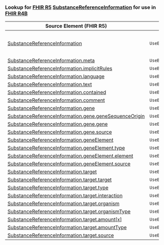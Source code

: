 ### Lookup for [FHIR R5](https://hl7.org/fhir/R5/) [SubstanceReferenceInformation](https://hl7.org/fhir/R5/SubstanceReferenceInformation.html) for use in [FHIR R4B](https://hl7.org/fhir/R4B/)

| Source Element (FHIR R5) | Usage | Target |
| -------------- | ----- | ------ |
| [SubstanceReferenceInformation](https://hl7.org/fhir/R5/SubstanceReferenceInformation.html#resource) | `UseExtension` | [http://hl7.org/fhir/5.0/StructureDefinition/extension-SubstanceReferenceInformation](StructureDefinition-ext-R5-SubstanceReferenceInformation.html) |
| [SubstanceReferenceInformation.meta](https://hl7.org/fhir/R5/SubstanceReferenceInformation.html#resource) | `UseBasicElement` | [Basic.meta](https://hl7.org/fhir/R4B/Basic.html#resource) |
| [SubstanceReferenceInformation.implicitRules](https://hl7.org/fhir/R5/SubstanceReferenceInformation.html#resource) | `UseBasicElement` | [Basic.implicitRules](https://hl7.org/fhir/R4B/Basic.html#resource) |
| [SubstanceReferenceInformation.language](https://hl7.org/fhir/R5/SubstanceReferenceInformation.html#resource) | `UseBasicElement` | [Basic.language](https://hl7.org/fhir/R4B/Basic.html#resource) |
| [SubstanceReferenceInformation.text](https://hl7.org/fhir/R5/SubstanceReferenceInformation.html#resource) | `UseBasicElement` | [Basic.text](https://hl7.org/fhir/R4B/Basic.html#resource) |
| [SubstanceReferenceInformation.contained](https://hl7.org/fhir/R5/SubstanceReferenceInformation.html#resource) | `UseBasicElement` | [Basic.contained](https://hl7.org/fhir/R4B/Basic.html#resource) |
| [SubstanceReferenceInformation.comment](https://hl7.org/fhir/R5/SubstanceReferenceInformation.html#resource) | `UseExtensionFromAncestor` | - |
| [SubstanceReferenceInformation.gene](https://hl7.org/fhir/R5/SubstanceReferenceInformation.html#resource) | `UseExtensionFromAncestor` | - |
| [SubstanceReferenceInformation.gene.geneSequenceOrigin](https://hl7.org/fhir/R5/SubstanceReferenceInformation.html#resource) | `UseExtensionFromAncestor` | - |
| [SubstanceReferenceInformation.gene.gene](https://hl7.org/fhir/R5/SubstanceReferenceInformation.html#resource) | `UseExtensionFromAncestor` | - |
| [SubstanceReferenceInformation.gene.source](https://hl7.org/fhir/R5/SubstanceReferenceInformation.html#resource) | `UseExtensionFromAncestor` | - |
| [SubstanceReferenceInformation.geneElement](https://hl7.org/fhir/R5/SubstanceReferenceInformation.html#resource) | `UseExtensionFromAncestor` | - |
| [SubstanceReferenceInformation.geneElement.type](https://hl7.org/fhir/R5/SubstanceReferenceInformation.html#resource) | `UseExtensionFromAncestor` | - |
| [SubstanceReferenceInformation.geneElement.element](https://hl7.org/fhir/R5/SubstanceReferenceInformation.html#resource) | `UseExtensionFromAncestor` | - |
| [SubstanceReferenceInformation.geneElement.source](https://hl7.org/fhir/R5/SubstanceReferenceInformation.html#resource) | `UseExtensionFromAncestor` | - |
| [SubstanceReferenceInformation.target](https://hl7.org/fhir/R5/SubstanceReferenceInformation.html#resource) | `UseExtensionFromAncestor` | - |
| [SubstanceReferenceInformation.target.target](https://hl7.org/fhir/R5/SubstanceReferenceInformation.html#resource) | `UseExtensionFromAncestor` | - |
| [SubstanceReferenceInformation.target.type](https://hl7.org/fhir/R5/SubstanceReferenceInformation.html#resource) | `UseExtensionFromAncestor` | - |
| [SubstanceReferenceInformation.target.interaction](https://hl7.org/fhir/R5/SubstanceReferenceInformation.html#resource) | `UseExtensionFromAncestor` | - |
| [SubstanceReferenceInformation.target.organism](https://hl7.org/fhir/R5/SubstanceReferenceInformation.html#resource) | `UseExtensionFromAncestor` | - |
| [SubstanceReferenceInformation.target.organismType](https://hl7.org/fhir/R5/SubstanceReferenceInformation.html#resource) | `UseExtensionFromAncestor` | - |
| [SubstanceReferenceInformation.target.amount[x]](https://hl7.org/fhir/R5/SubstanceReferenceInformation.html#resource) | `UseExtensionFromAncestor` | - |
| [SubstanceReferenceInformation.target.amountType](https://hl7.org/fhir/R5/SubstanceReferenceInformation.html#resource) | `UseExtensionFromAncestor` | - |
| [SubstanceReferenceInformation.target.source](https://hl7.org/fhir/R5/SubstanceReferenceInformation.html#resource) | `UseExtensionFromAncestor` | - |
